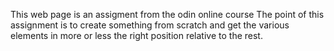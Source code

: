 This web page is an assigment from the odin online course
The point of this assignment is to create something from scratch and get the various elements in more or less the right position relative to the rest. 
